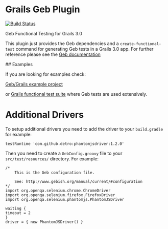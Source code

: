 Grails Geb Plugin
===

[![Build Status](https://travis-ci.org/grails3-plugins/geb.svg?branch=master)](https://travis-ci.org/grails3-plugins/geb)

Geb Functional Testing for Grails 3.0


This plugin just provides the Geb dependencies and a `create-functional-test` command for generating Geb tests in a Grails 3.0 app. For further reference please see the [Geb documentation](http://www.gebish.org)

## Examples

If you are looking for examples check:

[Geb/Grails example project](https://github.com/grails-samples/geb-example-grails)

or [Grails functional test suite](https://github.com/grails/grails3-functional-tests) where Geb tests are used extensively.

Additional Drivers
=======

To setup additional drivers you need to add the driver to your `build.gradle` for example:

    testRuntime 'com.github.detro:phantomjsdriver:1.2.0'
   
Then you need to create a `GebConfig.groovy` file to your `src/test/resources/` directory. For example:

	/*
		This is the Geb configuration file.

		See: http://www.gebish.org/manual/current/#configuration
	*/
	import org.openqa.selenium.chrome.ChromeDriver
	import org.openqa.selenium.firefox.FirefoxDriver
	import org.openqa.selenium.phantomjs.PhantomJSDriver

	waiting {
	timeout = 2
	}
	driver = { new PhantomJSDriver() }


